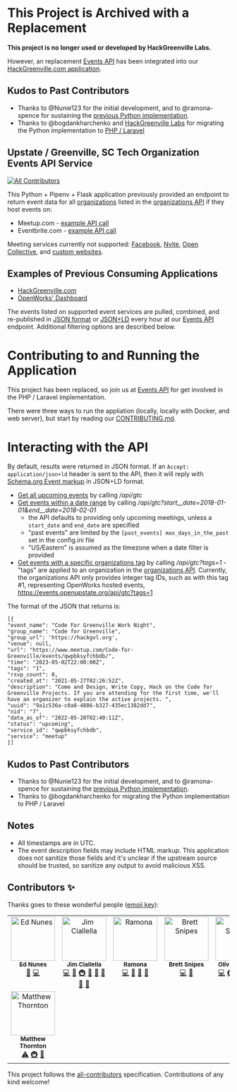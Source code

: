 # This Project is Archived with a Replacement

**This project is no longer used or developed by HackGreenville Labs.**

However, an replacement [Events API](https://github.com/hackgvl/hackgreenville-com/blob/develop/EVENTS_API.md) has been integrated into our [HackGreenville.com application](https://github.com/hackgvl/hackgreenville-com).

## Kudos to Past Contributors
* Thanks to @Nunie123 for the initial development, and to @ramona-spence for sustaining the [previous Python implementation](https://github.com/hackgvl/events-api).
* Thanks to @bogdankharchenko and [HackGreenville Labs](https://hackgreenville.com/labs) for migrating the Python implementation to [PHP / Laravel](https://github.com/hackgvl/hackgreenville-com/blob/develop/EVENTS_API.md)

## Upstate / Greenville, SC Tech Organization Events API Service
<!-- ALL-CONTRIBUTORS-BADGE:START - Do not remove or modify this section -->
[![All Contributors](https://img.shields.io/badge/all_contributors-8-orange.svg?style=flat-square)](#contributors-)
<!-- ALL-CONTRIBUTORS-BADGE:END -->

This Python + Pipenv + Flask application previously provided an endpoint to return event data for all [organizations](https://data.openupstate.org/organizations) listed in the [organizations API](https://github.com/hackgvl/OpenData/blob/master/ORGANIZATIONS_API.md) if they host events on:

* Meetup.com - [example API call](https://github.com/hackgvl/events-api/issues/3#issuecomment-802219986)
* Eventbrite.com - [example API call](https://github.com/hackgvl/events-api/issues/4#issuecomment-802212633)

Meeting services currently not supported: [Facebook](https://github.com/hackgvl/events-api/issues/5), [Nvite](https://github.com/hackgvl/events-api/issues/6), [Open Collective](https://github.com/hackgvl/events-api/issues/2), and [custom websites](https://github.com/hackgvl/events-api/issues/7).

## Examples of Previous Consuming Applications

* [HackGreenville.com](https://hackgreenville.com/events)
* [OpenWorks' Dashboard](https://joinopenworks.com/dashboard/meetups.php)

The events listed on supported event services are pulled, combined, and re-published in [JSON format](https://www.json.org/json-en.html) or [JSON+LD](https://json-ld.org/) every hour at our [Events API](https://events.openupstate.org/api/gtc) endpoint.  Additional filtering options are described below.

# Contributing to and Running the Application

This project has been replaced, so join us at [Events API](https://github.com/hackgvl/hackgreenville-com/blob/develop/EVENTS_API.md) for get involved in the PHP / Laravel implementation.

There were three ways to run the appliation (locally, locally with Docker, and web server), but start by reading our [CONTRIBUTING.md](https://github.com/hackgvl/events-api/blob/master/deploy_notes_docker.md).

# Interacting with the API
By default, results were returned in JSON format.  If an `Accept: application/json+ld` header is sent to the API, then it will reply with [Schema.org Event markup](https://schema.org/Event) in JSON+LD format.

* [Get all upcoming events](https://events.openupstate.org/api/gtc) by calling _/api/gtc_
* [Get events within a date range](https://events.openupstate.org/api/gtc?start_date=2018-01-01&end_date=2018-02-01) by calling _/api/gtc?start__date=2018-01-01&end__date=2018-02-01_
    * the API defaults to providing only upcoming meetings, unless a `start_date` and `end_date` are specified
    * "past events" are limited by the `[past_events] max_days_in_the_past` set in the config.ini file
    * "US/Eastern" is assumed as the timezone when a date filter is provided
* [Get events with a specific organizations tag](https://events.openupstate.org/api/gtc?tags=1) by calling _/api/gtc?tags=1_ - "tags" are applied to an organization in the [organizations API](https://github.com/hackgvl/OpenData/issues/17).  Currently, the organizations API only provides integer tag IDs, such as with this tag #1, representing OpenWorks hosted events, https://events.openupstate.org/api/gtc?tags=1


The format of the JSON that returns is:

    [{
    "event_name": "Code For Greenville Work Night",
    "group_name": "Code for Greenville",
    "group_url": 'https://hackgvl.org',
    "venue": null,
    "url": "https://www.meetup.com/Code-for-Greenville/events/qwpbksyfchbdb/",
    "time": "2023-05-02T22:00:00Z",
    "tags": "1",
    "rsvp_count": 0,
    "created_at": "2021-05-27T02:26:52Z",
    "description": "Come and Design, Write Copy, Hack on the Code for Greenville Projects. If you are attending for the first time, we'll have an organizer to explain the active projects. ",
    "uuid": "9a1c536a-c0a8-4886-b327-435ec1382dd7",
    "nid": "7",
    "data_as_of": "2022-05-20T02:40:11Z",
    "status": "upcoming",
    "service_id": "qwpbksyfchbdb",
    "service": "meetup"
    }]

## Kudos to Past Contributors
* Thanks to @Nunie123 for the initial development, and to @ramona-spence for sustaining the [previous Python implementation](https://github.com/hackgvl/events-api).
* Thanks to @bogdankharchenko for migrating the Python implementation to PHP / Laravel

## Notes
* All timestamps are in UTC.  
* The event description fields may include HTML markup.  This application does not sanitize those fields and it's unclear if the upstream source should be trusted, so sanitize any output to avoid malicious XSS.

## Contributors ✨

Thanks goes to these wonderful people ([emoji key](https://allcontributors.org/docs/en/emoji-key)):

<!-- ALL-CONTRIBUTORS-LIST:START - Do not remove or modify this section -->
<!-- prettier-ignore-start -->
<!-- markdownlint-disable -->
<table>
  <tbody>
    <tr>
      <td align="center" valign="top" width="14.28%"><a href="https://github.com/Nunie123"><img src="https://avatars.githubusercontent.com/u/15092236?v=4?s=100" width="100px;" alt="Ed Nunes"/><br /><sub><b>Ed Nunes</b></sub></a><br /><a href="#ideas-Nunie123" title="Ideas, Planning, & Feedback">🤔</a> <a href="https://github.com/hackgvl/events-api/commits?author=Nunie123" title="Code">💻</a></td>
      <td align="center" valign="top" width="14.28%"><a href="https://github.com/allella"><img src="https://avatars.githubusercontent.com/u/1777776?v=4?s=100" width="100px;" alt="Jim Ciallella"/><br /><sub><b>Jim Ciallella</b></sub></a><br /><a href="https://github.com/hackgvl/events-api/commits?author=allella" title="Code">💻</a> <a href="#maintenance-allella" title="Maintenance">🚧</a> <a href="#infra-allella" title="Infrastructure (Hosting, Build-Tools, etc)">🚇</a> <a href="#projectManagement-allella" title="Project Management">📆</a> <a href="https://github.com/hackgvl/events-api/pulls?q=is%3Apr+reviewed-by%3Aallella" title="Reviewed Pull Requests">👀</a> <a href="https://github.com/hackgvl/events-api/issues?q=author%3Aallella" title="Bug reports">🐛</a> <a href="https://github.com/hackgvl/events-api/commits?author=allella" title="Documentation">📖</a> <a href="#question-allella" title="Answering Questions">💬</a></td>
      <td align="center" valign="top" width="14.28%"><a href="http://www.linkedin.com/in/ramona-spence"><img src="https://avatars.githubusercontent.com/u/52936858?v=4?s=100" width="100px;" alt="Ramona"/><br /><sub><b>Ramona</b></sub></a><br /><a href="https://github.com/hackgvl/events-api/commits?author=ramonaspence" title="Code">💻</a> <a href="#ideas-ramonaspence" title="Ideas, Planning, & Feedback">🤔</a> <a href="https://github.com/hackgvl/events-api/commits?author=ramonaspence" title="Documentation">📖</a> <a href="https://github.com/hackgvl/events-api/issues?q=author%3Aramonaspence" title="Bug reports">🐛</a></td>
      <td align="center" valign="top" width="14.28%"><a href="https://github.com/bcsnipes"><img src="https://avatars.githubusercontent.com/u/43290072?v=4?s=100" width="100px;" alt="Brett Snipes"/><br /><sub><b>Brett Snipes</b></sub></a><br /><a href="https://github.com/hackgvl/events-api/commits?author=bcsnipes" title="Code">💻</a> <a href="https://github.com/hackgvl/events-api/issues?q=author%3Abcsnipes" title="Bug reports">🐛</a></td>
      <td align="center" valign="top" width="14.28%"><a href="https://olivia.sculley.dev"><img src="https://avatars.githubusercontent.com/u/88074048?v=4?s=100" width="100px;" alt="Olivia Sculley"/><br /><sub><b>Olivia Sculley</b></sub></a><br /><a href="https://github.com/hackgvl/events-api/commits?author=oliviasculley" title="Code">💻</a> <a href="#infra-oliviasculley" title="Infrastructure (Hosting, Build-Tools, etc)">🚇</a> <a href="https://github.com/hackgvl/events-api/commits?author=oliviasculley" title="Documentation">📖</a> <a href="#ideas-oliviasculley" title="Ideas, Planning, & Feedback">🤔</a> <a href="#platform-oliviasculley" title="Packaging/porting to new platform">📦</a></td>
      <td align="center" valign="top" width="14.28%"><a href="https://bigbluehat.com/"><img src="https://avatars.githubusercontent.com/u/43209?v=4?s=100" width="100px;" alt="BigBlueHat"/><br /><sub><b>BigBlueHat</b></sub></a><br /><a href="#ideas-BigBlueHat" title="Ideas, Planning, & Feedback">🤔</a> <a href="#question-BigBlueHat" title="Answering Questions">💬</a></td>
      <td align="center" valign="top" width="14.28%"><a href="https://www.linkedin.com/in/jeremywight/"><img src="https://avatars.githubusercontent.com/u/8245600?v=4?s=100" width="100px;" alt="Jeremy Wight"/><br /><sub><b>Jeremy Wight</b></sub></a><br /><a href="https://github.com/hackgvl/events-api/issues?q=author%3Ajeremywight" title="Bug reports">🐛</a></td>
    </tr>
    <tr>
      <td align="center" valign="top" width="14.28%"><a href="https://github.com/ThorntonMatthewD"><img src="https://avatars.githubusercontent.com/u/44626690?v=4?s=100" width="100px;" alt="Matthew Thornton"/><br /><sub><b>Matthew Thornton</b></sub></a><br /><a href="https://github.com/hackgvl/events-api/commits?author=ThorntonMatthewD" title="Tests">⚠️</a> <a href="#infra-ThorntonMatthewD" title="Infrastructure (Hosting, Build-Tools, etc)">🚇</a> <a href="#research-ThorntonMatthewD" title="Research">🔬</a></td>
    </tr>
  </tbody>
</table>

<!-- markdownlint-restore -->
<!-- prettier-ignore-end -->

<!-- ALL-CONTRIBUTORS-LIST:END -->

This project follows the [all-contributors](https://github.com/all-contributors/all-contributors) specification. Contributions of any kind welcome!
